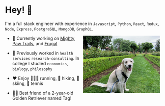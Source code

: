 # Hey! 👋

I'm a full stack engineer with experience in `Javascript`, `Python`, `React`, `Redux`, `Node`, `Express`, `PostgreSQL`, `MongoDB`, `GraphQL`.

<img align="right" src="tag.jpeg" width="250"  />

- 🌱 Currently working on [Mighty](https://github.com/matt-ramotar/Mighty), [Paw Trails](https://github.com/matt-ramotar/pawtrails), and [Frugal](https://github.com/matt-ramotar/frugal)

- 🧰 Previously worked in `health services` `research-consulting`. In college I studied `economics`, `biology`, `philosophy`

- ❤️ Enjoy 🏃🏽‍♂️ running, 🥾 hiking, 🎿 skiing, 🎾 tennis

- 🐕‍🦺 Best friend of a 2-year-old Golden Retriever named Tag!
